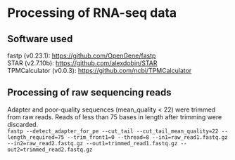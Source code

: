 # Processing of RNA-seq data  
## Software used
fastp (v0.23.1): https://github.com/OpenGene/fastp  
STAR (v2.7.10b): https://github.com/alexdobin/STAR  
TPMCalculator (v0.0.3): https://github.com/ncbi/TPMCalculator  

## Processing of raw sequencing reads  
Adapter and poor-quality sequences (mean_quality < 22) were trimmed from raw reads. Reads of less than 75 bases in length after trimming were discarded.  
`fastp --detect_adapter_for_pe --cut_tail --cut_tail_mean_quality=22 --length_required=75 --trim_front1=0 --thread=8 --in1=raw_read1.fastq.gz --in2=raw_read2.fastq.gz --out1=trimmed_read1.fastq.gz --out2=trimmed_read2.fastq.gz`


